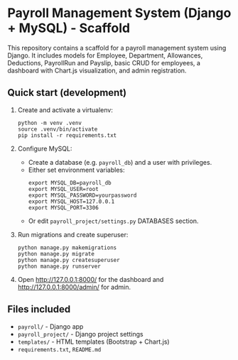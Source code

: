 # Payroll Management System (Django + MySQL) - Scaffold

This repository contains a scaffold for a payroll management system using Django.
It includes models for Employee, Department, Allowances, Deductions, PayrollRun and Payslip,
basic CRUD for employees, a dashboard with Chart.js visualization, and admin registration.

## Quick start (development)

1. Create and activate a virtualenv:
   ```
   python -m venv .venv
   source .venv/bin/activate
   pip install -r requirements.txt
   ```

2. Configure MySQL:
   - Create a database (e.g. `payroll_db`) and a user with privileges.
   - Either set environment variables:
     ```
     export MYSQL_DB=payroll_db
     export MYSQL_USER=root
     export MYSQL_PASSWORD=yourpassword
     export MYSQL_HOST=127.0.0.1
     export MYSQL_PORT=3306
     ```
   - Or edit `payroll_project/settings.py` DATABASES section.

3. Run migrations and create superuser:
   ```
   python manage.py makemigrations
   python manage.py migrate
   python manage.py createsuperuser
   python manage.py runserver
   ```
   

4. Open http://127.0.0.1:8000/ for the dashboard and http://127.0.0.1:8000/admin/ for admin.

## Files included
- `payroll/` - Django app
- `payroll_project/` - Django project settings
- `templates/` - HTML templates (Bootstrap + Chart.js)
- `requirements.txt`, `README.md`
